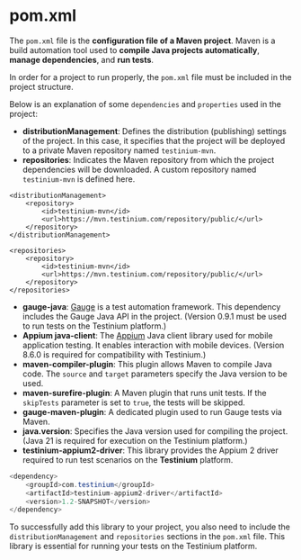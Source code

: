# pom.xml

The `pom.xml` file is the **configuration file of a Maven project**. Maven is a build automation tool used to **compile Java projects automatically**, **manage dependencies**, and **run tests**.

In order for a project to run properly, the `pom.xml` file must be included in the project structure.

Below is an explanation of some `dependencies` and `properties` used in the project:

* **distributionManagement**: Defines the distribution (publishing) settings of the project. In this case, it specifies that the project will be deployed to a private Maven repository named `testinium-mvn`.
* **repositories**: Indicates the Maven repository from which the project dependencies will be downloaded. A custom repository named `testinium-mvn` is defined here.

```
<distributionManagement>
    <repository>
        <id>testinium-mvn</id>
        <url>https://mvn.testinium.com/repository/public/</url>
    </repository>
</distributionManagement>

<repositories>
    <repository>
        <id>testinium-mvn</id>
        <url>https://mvn.testinium.com/repository/public/</url>
    </repository>
</repositories>
```

* **gauge-java**: [Gauge](https://gauge.org/) is a test automation framework. This dependency includes the Gauge Java API in the project. (Version 0.9.1 must be used to run tests on the Testinium platform.)
* **Appium java-client**: The [Appium](https://appium.io/) Java client library used for mobile application testing. It enables interaction with mobile devices. (Version 8.6.0 is required for compatibility with Testinium.)
* **maven-compiler-plugin**: This plugin allows Maven to compile Java code. The `source` and `target` parameters specify the Java version to be used.
* **maven-surefire-plugin**: A Maven plugin that runs unit tests. If the `skipTests` parameter is set to `true`, the tests will be skipped.
* **gauge-maven-plugin**: A dedicated plugin used to run Gauge tests via Maven.
* **java.version**: Specifies the Java version used for compiling the project. (Java 21 is required for execution on the Testinium platform.)
* **testinium-appium2-driver**: This library provides the Appium 2 driver required to run test scenarios on the **Testinium** platform.

```java
<dependency>
    <groupId>com.testinium</groupId>
    <artifactId>testinium-appium2-driver</artifactId>
    <version>1.2-SNAPSHOT</version>
</dependency>

```

To successfully add this library to your project, you also need to include the `distributionManagement` and `repositories` sections in the `pom.xml` file. This library is essential for running your tests on the Testinium platform.
